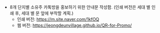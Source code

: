  - 8개 단지별 소유주 카톡방을 홍보하기 위한 안내문 작성함. (인쇄 버전은 세대 별 인쇄 후, 세대 별 문 앞에 부착할 계획.)
   - 인쇄 버전: https://m.site.naver.com/1kfOQ
   - 웹 버전: https://jeongdeunvillage.github.io/QR-for-Promo/
